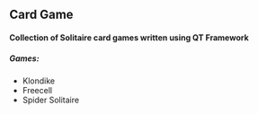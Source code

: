 ## Card Game
#### Collection of Solitaire card games written using QT Framework
##### Games:
* Klondike
* Freecell
* Spider Solitaire
